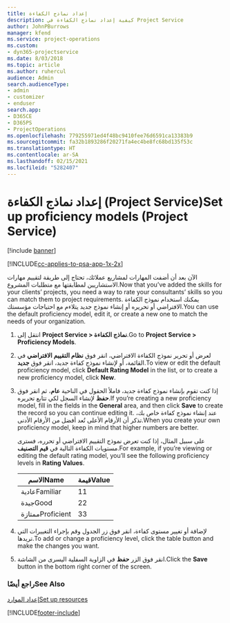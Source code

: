 ```yaml
---
title: إعداد نماذج الكفاءة
description: كيفية إعداد نماذج الكفاءة في Project Service
author: JohnPBurrows
manager: kfend
ms.service: project-operations
ms.custom:
- dyn365-projectservice
ms.date: 8/03/2018
ms.topic: article
ms.author: ruhercul
audience: Admin
search.audienceType:
- admin
- customizer
- enduser
search.app:
- D365CE
- D365PS
- ProjectOperations
ms.openlocfilehash: 779255971ed4f48bc9410fee76d6591ca13383b9
ms.sourcegitcommit: fa32b1893286f20271fa4ec4be8fc68bd135f53c
ms.translationtype: HT
ms.contentlocale: ar-SA
ms.lasthandoff: 02/15/2021
ms.locfileid: "5282407"
---
```

# <a name="set-up-proficiency-models-project-service"></a><span data-ttu-id="cf1a0-103">إعداد نماذج الكفاءة (Project Service)</span><span class="sxs-lookup"><span data-stu-id="cf1a0-103">Set up proficiency models (Project Service)</span></span>

[!include [banner](../includes/psa-now-project-operations.md)]

[!INCLUDE[cc-applies-to-psa-app-1x-2x](../includes/cc-applies-to-psa-app-1x-2x.md)]

<span data-ttu-id="cf1a0-104">الآن بعد أن أضفت المهارات لمشاريع عملائك، تحتاج إلى طريقة لتقييم مهارات الاستشاريين لمطابقتها مع متطلبات المشروع.</span><span class="sxs-lookup"><span data-stu-id="cf1a0-104">Now that you’ve added the skills for your clients’ projects, you need a way to rate your consultants’ skills so you can match them to project requirements.</span></span> <span data-ttu-id="cf1a0-105">يمكنك استخدام نموذج الكفاءة الافتراضي أو تحريره أو إنشاء نموذج جديد يتلاءم مع احتياجات مؤسستك.</span><span class="sxs-lookup"><span data-stu-id="cf1a0-105">You can use the default proficiency model, edit it, or create a new one to match the needs of your organization.</span></span>  
  
1.  <span data-ttu-id="cf1a0-106">انتقل إلى **Project Service > نماذج الكفاءة**.</span><span class="sxs-lookup"><span data-stu-id="cf1a0-106">Go to **Project Service > Proficiency Models**.</span></span>  
  
2.  <span data-ttu-id="cf1a0-107">لعرض أو تحرير نموذج الكفاءة الافتراضي، انقر فوق **نظام التقييم الافتراضي‬** في القائمة، أو لإنشاء نموذج كفاءة جديد، انقر فوق **جديد**.</span><span class="sxs-lookup"><span data-stu-id="cf1a0-107">To view or edit the default proficiency model, click **Default Rating Model** in the list, or to create a new proficiency model, click **New**.</span></span>  
  
3.  <span data-ttu-id="cf1a0-108">إذا كنت تقوم بإنشاء نموذج كفاءة جديد، فاملأ الحقول في الناحية **عام**، ثم انقر فوق **حفظ** لإنشاء السجل لكي تتابع تحريره.</span><span class="sxs-lookup"><span data-stu-id="cf1a0-108">If you’re creating a new proficiency model, fill in the fields in the **General** area, and then click **Save** to create the record so you can continue editing it.</span></span> <span data-ttu-id="cf1a0-109">عند إنشاء نموذج كفاءة خاص بك، تذكر أن الأرقام الأعلى تُعد أفضل من الأرقام الأدنى.</span><span class="sxs-lookup"><span data-stu-id="cf1a0-109">When you create your own proficiency model, keep in mind that higher numbers are better.</span></span>  
  
     <span data-ttu-id="cf1a0-110">على سبيل المثال، إذا كنت تعرض نموذج التقييم الافتراضي أو تحرره، فسترى مستويات الكفاءة التالية في **قيم التصنيف**.</span><span class="sxs-lookup"><span data-stu-id="cf1a0-110">For example, if you’re viewing or editing the default rating model, you’ll see the following proficiency levels in **Rating Values**.</span></span>  
  
    |<span data-ttu-id="cf1a0-111">الاسم</span><span class="sxs-lookup"><span data-stu-id="cf1a0-111">Name</span></span>|<span data-ttu-id="cf1a0-112">قيمة</span><span class="sxs-lookup"><span data-stu-id="cf1a0-112">Value</span></span>|  
    |----------|-----------|  
    |<span data-ttu-id="cf1a0-113">عادية</span><span class="sxs-lookup"><span data-stu-id="cf1a0-113">Familiar</span></span>|<span data-ttu-id="cf1a0-114">1</span><span class="sxs-lookup"><span data-stu-id="cf1a0-114">1</span></span>|  
    |<span data-ttu-id="cf1a0-115">جيدة</span><span class="sxs-lookup"><span data-stu-id="cf1a0-115">Good</span></span>|<span data-ttu-id="cf1a0-116">2</span><span class="sxs-lookup"><span data-stu-id="cf1a0-116">2</span></span>|  
    |<span data-ttu-id="cf1a0-117">ممتازة</span><span class="sxs-lookup"><span data-stu-id="cf1a0-117">Proficient</span></span>|<span data-ttu-id="cf1a0-118">3</span><span class="sxs-lookup"><span data-stu-id="cf1a0-118">3</span></span>|  
  
4.  <span data-ttu-id="cf1a0-119">لإضافة أو تغيير مستوى كفاءة، انقر فوق زر الجدول وقم بإجراء التغييرات التي تريدها.</span><span class="sxs-lookup"><span data-stu-id="cf1a0-119">To add or change a proficiency level, click the table button and make the changes you want.</span></span>  
  
5.  <span data-ttu-id="cf1a0-120">انقر فوق الزر **حفظ** في الزاوية السفلية اليسرى من الشاشة.</span><span class="sxs-lookup"><span data-stu-id="cf1a0-120">Click the **Save** button in the bottom right corner of the screen.</span></span>  
  
### <a name="see-also"></a><span data-ttu-id="cf1a0-121">راجع أيضًا</span><span class="sxs-lookup"><span data-stu-id="cf1a0-121">See Also</span></span>  
 [<span data-ttu-id="cf1a0-122">إعداد الموارد</span><span class="sxs-lookup"><span data-stu-id="cf1a0-122">Set up resources</span></span>](../psa/set-up-resources.md)


[!INCLUDE[footer-include](../includes/footer-banner.md)]